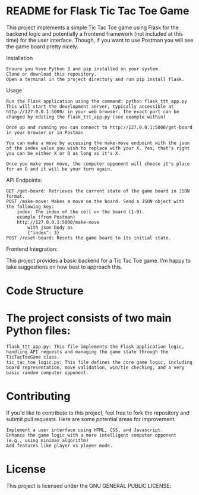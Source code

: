 # README for Flask Tic Tac Toe Game

This project implements a simple Tic Tac Toe game using Flask for the backend logic and potentially a frontend framework (not included at this time) for the user interface. Though, if you want to use Postman you will see the game board pretty nicely.

Installation

    Ensure you have Python 3 and pip installed on your system.
    Clone or download this repository.
    Open a terminal in the project directory and run pip install flask.

Usage

    Run the Flask application using the command: python flask_ttt_app.py
    This will start the development server, typically accessible at http://127.0.0.1:5000/ in your web browser. The exact port can be changed by editing the flask_ttt_app.py (see example within)

    Once up and running you can connect to http://127.0.0.1:5000/get-board in your browser or in Postman

    You can make a move by accessing the make-move endpoint with the json of the index value you wish to replace with your X. Yes, that's right you can be either X or O as long as it's X.

    Once you make your move, the computer opponent will choose it's place for an O and it will be your turn again. 

API Endpoints:

    GET /get-board: Retrieves the current state of the game board in JSON format.
    POST /make-move: Makes a move on the board. Send a JSON object with the following key:
        index: The index of the cell on the board (1-9).
        example (from Postman)
        http://127.0.0.1:5000/make-move
            with json body as
            {"index": 3}
    POST /reset-board: Resets the game board to its initial state.

Frontend Integration:

This project provides a basic backend for a Tic Tac Toe game. I'm happy to take suggestions on how best to approach this.

# Code Structure

# The project consists of two main Python files:

    flask_ttt_app.py: This file implements the Flask application logic, handling API requests and managing the game state through the TicTacToeGame class.
    tic_tac_toe_logic.py: This file defines the core game logic, including board representation, move validation, win/tie checking, and a very basic random computer opponent.

# Contributing

If you'd like to contribute to this project, feel free to fork the repository and submit pull requests. Here are some potential areas for improvement:

    Implement a user interface using HTML, CSS, and Javascript.
    Enhance the game logic with a more intelligent computer opponent (e.g., using minimax algorithm)
    Add features like player vs player mode.

# License

This project is licensed under the GNU GENERAL PUBLIC LICENSE.

